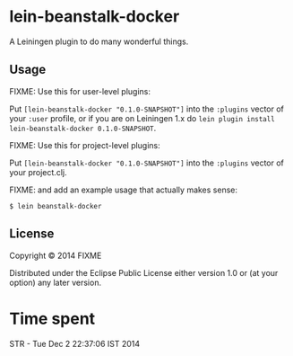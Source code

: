 # lein-beanstalk-docker

A Leiningen plugin to do many wonderful things.

## Usage

FIXME: Use this for user-level plugins:

Put `[lein-beanstalk-docker "0.1.0-SNAPSHOT"]` into the `:plugins` vector of your
`:user` profile, or if you are on Leiningen 1.x do `lein plugin install
lein-beanstalk-docker 0.1.0-SNAPSHOT`.

FIXME: Use this for project-level plugins:

Put `[lein-beanstalk-docker "0.1.0-SNAPSHOT"]` into the `:plugins` vector of your project.clj.

FIXME: and add an example usage that actually makes sense:

    $ lein beanstalk-docker

## License

Copyright © 2014 FIXME

Distributed under the Eclipse Public License either version 1.0 or (at
your option) any later version.

# Time spent

STR - Tue Dec  2 22:37:06 IST 2014

